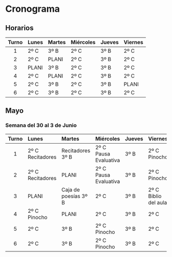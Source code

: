 # Cronograma
<!-- toc -->

## Horarios

|Turno|Lunes|Martes|Miércoles|Jueves |Viernes  |
|:--:|:-----|:-----|:--------|:------|:--------|
|1   |2º C  |3º B  |2º C     |3º B   |2º C     |
|2   |2º C  |PLANI |2º C     |3º B   |2º C     |
|3   |PLANI |3º B  |2º C     |3º B   |2º C     |
|4   |2º C  |PLANI |2º C     |3º B   |2º C     |
|5   |2º C  |3º B  |2º C     |3º B   |PLANI    |
|6   |2º C  |3º B  |2º C     |3º B   |2º C     |


## Mayo

### Semana del 30 al 3 de Junio

|Turno|Lunes|Martes|Miércoles|Jueves |Viernes  |
|:--:|:-----|:-----|:--------|:------|:--------|
|1   |2º C Recitadores  |Recitadores 3º B  |2º C Pausa Evaluativa    |3º B   |2º C Pinocho    |
|2   |2º C Recitadores  |PLANI |2º C Pausa Evaluativa    |3º B   |2º C Pinocho    |
|3   |PLANI | Caja de poesías 3º B  |2º C     |3º B   |2º C Biblio del aula    |
|4   |2º C Pinocho  |PLANI |2º C     |3º B   |2º C     |
|5   |2º C  |3º B  |2º C Pinocho    |3º B   |2º C     |
|6   |2º C  |3º B  |2º C Pinocho    |3º B   |2º C     |
